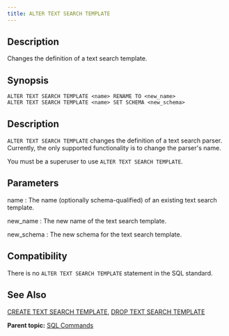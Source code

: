 ```yaml
---
title: ALTER TEXT SEARCH TEMPLATE 
---
```


## <a id="Description"></a>Description 

Changes the definition of a text search template.

## <a id="Synopsis"></a>Synopsis 

``` {#sql_command_synopsis}
ALTER TEXT SEARCH TEMPLATE <name> RENAME TO <new_name>
ALTER TEXT SEARCH TEMPLATE <name> SET SCHEMA <new_schema>
```

## <a id="section3"></a>Description 

`ALTER TEXT SEARCH TEMPLATE` changes the definition of a text search parser. Currently, the only supported functionality is to change the parser's name.

You must be a superuser to use `ALTER TEXT SEARCH TEMPLATE`.

## <a id="section4"></a>Parameters 

name
:   The name \(optionally schema-qualified\) of an existing text search template.

new\_name
:   The new name of the text search template.

new\_schema
:   The new schema for the text search template.

## <a id="section7"></a>Compatibility 

There is no `ALTER TEXT SEARCH TEMPLATE` statement in the SQL standard.

## <a id="section8"></a>See Also 

[CREATE TEXT SEARCH TEMPLATE](CREATE_TEXT_SEARCH_TEMPLATE.html), [DROP TEXT SEARCH TEMPLATE](DROP_TEXT_SEARCH_TEMPLATE.html)

**Parent topic:** [SQL Commands](../sql_commands/sql_ref.html)

